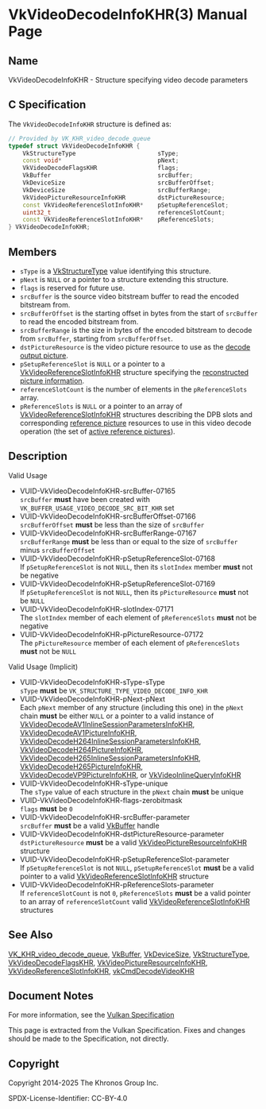 # VkVideoDecodeInfoKHR(3) Manual Page

## Name

VkVideoDecodeInfoKHR - Structure specifying video decode parameters



## [](#_c_specification)C Specification

The `VkVideoDecodeInfoKHR` structure is defined as:

```c++
// Provided by VK_KHR_video_decode_queue
typedef struct VkVideoDecodeInfoKHR {
    VkStructureType                       sType;
    const void*                           pNext;
    VkVideoDecodeFlagsKHR                 flags;
    VkBuffer                              srcBuffer;
    VkDeviceSize                          srcBufferOffset;
    VkDeviceSize                          srcBufferRange;
    VkVideoPictureResourceInfoKHR         dstPictureResource;
    const VkVideoReferenceSlotInfoKHR*    pSetupReferenceSlot;
    uint32_t                              referenceSlotCount;
    const VkVideoReferenceSlotInfoKHR*    pReferenceSlots;
} VkVideoDecodeInfoKHR;
```

## [](#_members)Members

- `sType` is a [VkStructureType](https://registry.khronos.org/vulkan/specs/latest/man/html/VkStructureType.html) value identifying this structure.
- `pNext` is `NULL` or a pointer to a structure extending this structure.
- `flags` is reserved for future use.
- `srcBuffer` is the source video bitstream buffer to read the encoded bitstream from.
- `srcBufferOffset` is the starting offset in bytes from the start of `srcBuffer` to read the encoded bitstream from.
- `srcBufferRange` is the size in bytes of the encoded bitstream to decode from `srcBuffer`, starting from `srcBufferOffset`.
- `dstPictureResource` is the video picture resource to use as the [decode output picture](https://registry.khronos.org/vulkan/specs/latest/html/vkspec.html#decode-output-picture).
- `pSetupReferenceSlot` is `NULL` or a pointer to a [VkVideoReferenceSlotInfoKHR](https://registry.khronos.org/vulkan/specs/latest/man/html/VkVideoReferenceSlotInfoKHR.html) structure specifying the [reconstructed picture information](https://registry.khronos.org/vulkan/specs/latest/html/vkspec.html#decode-reconstructed-picture-info).
- `referenceSlotCount` is the number of elements in the `pReferenceSlots` array.
- `pReferenceSlots` is `NULL` or a pointer to an array of [VkVideoReferenceSlotInfoKHR](https://registry.khronos.org/vulkan/specs/latest/man/html/VkVideoReferenceSlotInfoKHR.html) structures describing the DPB slots and corresponding [reference picture](https://registry.khronos.org/vulkan/specs/latest/html/vkspec.html#reference-picture) resources to use in this video decode operation (the set of [active reference pictures](https://registry.khronos.org/vulkan/specs/latest/html/vkspec.html#active-reference-pictures)).

## [](#_description)Description

Valid Usage

- [](#VUID-VkVideoDecodeInfoKHR-srcBuffer-07165)VUID-VkVideoDecodeInfoKHR-srcBuffer-07165  
  `srcBuffer` **must** have been created with `VK_BUFFER_USAGE_VIDEO_DECODE_SRC_BIT_KHR` set
- [](#VUID-VkVideoDecodeInfoKHR-srcBufferOffset-07166)VUID-VkVideoDecodeInfoKHR-srcBufferOffset-07166  
  `srcBufferOffset` **must** be less than the size of `srcBuffer`
- [](#VUID-VkVideoDecodeInfoKHR-srcBufferRange-07167)VUID-VkVideoDecodeInfoKHR-srcBufferRange-07167  
  `srcBufferRange` **must** be less than or equal to the size of `srcBuffer` minus `srcBufferOffset`
- [](#VUID-VkVideoDecodeInfoKHR-pSetupReferenceSlot-07168)VUID-VkVideoDecodeInfoKHR-pSetupReferenceSlot-07168  
  If `pSetupReferenceSlot` is not `NULL`, then its `slotIndex` member **must** not be negative
- [](#VUID-VkVideoDecodeInfoKHR-pSetupReferenceSlot-07169)VUID-VkVideoDecodeInfoKHR-pSetupReferenceSlot-07169  
  If `pSetupReferenceSlot` is not `NULL`, then its `pPictureResource` **must** not be `NULL`
- [](#VUID-VkVideoDecodeInfoKHR-slotIndex-07171)VUID-VkVideoDecodeInfoKHR-slotIndex-07171  
  The `slotIndex` member of each element of `pReferenceSlots` **must** not be negative
- [](#VUID-VkVideoDecodeInfoKHR-pPictureResource-07172)VUID-VkVideoDecodeInfoKHR-pPictureResource-07172  
  The `pPictureResource` member of each element of `pReferenceSlots` **must** not be `NULL`

Valid Usage (Implicit)

- [](#VUID-VkVideoDecodeInfoKHR-sType-sType)VUID-VkVideoDecodeInfoKHR-sType-sType  
  `sType` **must** be `VK_STRUCTURE_TYPE_VIDEO_DECODE_INFO_KHR`
- [](#VUID-VkVideoDecodeInfoKHR-pNext-pNext)VUID-VkVideoDecodeInfoKHR-pNext-pNext  
  Each `pNext` member of any structure (including this one) in the `pNext` chain **must** be either `NULL` or a pointer to a valid instance of [VkVideoDecodeAV1InlineSessionParametersInfoKHR](https://registry.khronos.org/vulkan/specs/latest/man/html/VkVideoDecodeAV1InlineSessionParametersInfoKHR.html), [VkVideoDecodeAV1PictureInfoKHR](https://registry.khronos.org/vulkan/specs/latest/man/html/VkVideoDecodeAV1PictureInfoKHR.html), [VkVideoDecodeH264InlineSessionParametersInfoKHR](https://registry.khronos.org/vulkan/specs/latest/man/html/VkVideoDecodeH264InlineSessionParametersInfoKHR.html), [VkVideoDecodeH264PictureInfoKHR](https://registry.khronos.org/vulkan/specs/latest/man/html/VkVideoDecodeH264PictureInfoKHR.html), [VkVideoDecodeH265InlineSessionParametersInfoKHR](https://registry.khronos.org/vulkan/specs/latest/man/html/VkVideoDecodeH265InlineSessionParametersInfoKHR.html), [VkVideoDecodeH265PictureInfoKHR](https://registry.khronos.org/vulkan/specs/latest/man/html/VkVideoDecodeH265PictureInfoKHR.html), [VkVideoDecodeVP9PictureInfoKHR](https://registry.khronos.org/vulkan/specs/latest/man/html/VkVideoDecodeVP9PictureInfoKHR.html), or [VkVideoInlineQueryInfoKHR](https://registry.khronos.org/vulkan/specs/latest/man/html/VkVideoInlineQueryInfoKHR.html)
- [](#VUID-VkVideoDecodeInfoKHR-sType-unique)VUID-VkVideoDecodeInfoKHR-sType-unique  
  The `sType` value of each structure in the `pNext` chain **must** be unique
- [](#VUID-VkVideoDecodeInfoKHR-flags-zerobitmask)VUID-VkVideoDecodeInfoKHR-flags-zerobitmask  
  `flags` **must** be `0`
- [](#VUID-VkVideoDecodeInfoKHR-srcBuffer-parameter)VUID-VkVideoDecodeInfoKHR-srcBuffer-parameter  
  `srcBuffer` **must** be a valid [VkBuffer](https://registry.khronos.org/vulkan/specs/latest/man/html/VkBuffer.html) handle
- [](#VUID-VkVideoDecodeInfoKHR-dstPictureResource-parameter)VUID-VkVideoDecodeInfoKHR-dstPictureResource-parameter  
  `dstPictureResource` **must** be a valid [VkVideoPictureResourceInfoKHR](https://registry.khronos.org/vulkan/specs/latest/man/html/VkVideoPictureResourceInfoKHR.html) structure
- [](#VUID-VkVideoDecodeInfoKHR-pSetupReferenceSlot-parameter)VUID-VkVideoDecodeInfoKHR-pSetupReferenceSlot-parameter  
  If `pSetupReferenceSlot` is not `NULL`, `pSetupReferenceSlot` **must** be a valid pointer to a valid [VkVideoReferenceSlotInfoKHR](https://registry.khronos.org/vulkan/specs/latest/man/html/VkVideoReferenceSlotInfoKHR.html) structure
- [](#VUID-VkVideoDecodeInfoKHR-pReferenceSlots-parameter)VUID-VkVideoDecodeInfoKHR-pReferenceSlots-parameter  
  If `referenceSlotCount` is not `0`, `pReferenceSlots` **must** be a valid pointer to an array of `referenceSlotCount` valid [VkVideoReferenceSlotInfoKHR](https://registry.khronos.org/vulkan/specs/latest/man/html/VkVideoReferenceSlotInfoKHR.html) structures

## [](#_see_also)See Also

[VK\_KHR\_video\_decode\_queue](https://registry.khronos.org/vulkan/specs/latest/man/html/VK_KHR_video_decode_queue.html), [VkBuffer](https://registry.khronos.org/vulkan/specs/latest/man/html/VkBuffer.html), [VkDeviceSize](https://registry.khronos.org/vulkan/specs/latest/man/html/VkDeviceSize.html), [VkStructureType](https://registry.khronos.org/vulkan/specs/latest/man/html/VkStructureType.html), [VkVideoDecodeFlagsKHR](https://registry.khronos.org/vulkan/specs/latest/man/html/VkVideoDecodeFlagsKHR.html), [VkVideoPictureResourceInfoKHR](https://registry.khronos.org/vulkan/specs/latest/man/html/VkVideoPictureResourceInfoKHR.html), [VkVideoReferenceSlotInfoKHR](https://registry.khronos.org/vulkan/specs/latest/man/html/VkVideoReferenceSlotInfoKHR.html), [vkCmdDecodeVideoKHR](https://registry.khronos.org/vulkan/specs/latest/man/html/vkCmdDecodeVideoKHR.html)

## [](#_document_notes)Document Notes

For more information, see the [Vulkan Specification](https://registry.khronos.org/vulkan/specs/latest/html/vkspec.html#VkVideoDecodeInfoKHR)

This page is extracted from the Vulkan Specification. Fixes and changes should be made to the Specification, not directly.

## [](#_copyright)Copyright

Copyright 2014-2025 The Khronos Group Inc.

SPDX-License-Identifier: CC-BY-4.0